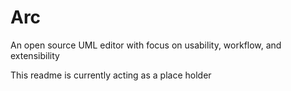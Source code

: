 # Arc
An open source UML editor with focus on usability, workflow, and extensibility

This readme is currently acting as a place holder
